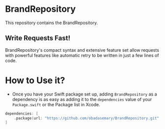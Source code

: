 # BrandRepository

This repository contains the BrandRepository.

## Write Requests Fast!

BrandRepository's compact syntax and extensive feature set allow requests with powerful features like automatic retry to be written in just a few lines of code.

# How to Use it?

-  Once you have your Swift package set up, adding `BrandRepository` as a dependency is as easy as adding it to the `dependencies` value of your `Package.swift` or the Package list in Xcode.

```swift
dependencies: [
    .package(url: "https://github.com/obadasemary/BrandRepository.git", .upToNextMajor(from: "1.0.0"))
]
```
